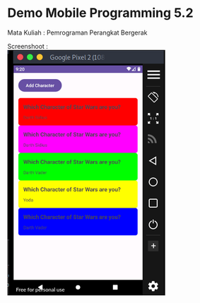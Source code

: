 # Demo Mobile Programming 5.2
Mata Kuliah : Pemrograman Perangkat Bergerak

Screenshoot :<br>
<img src="/Mobile-Programming-5.2/image/5-2ss1.png">